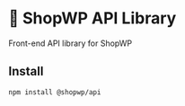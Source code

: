 # 💽 ShopWP API Library

Front-end API library for ShopWP

## Install

```
npm install @shopwp/api
```
